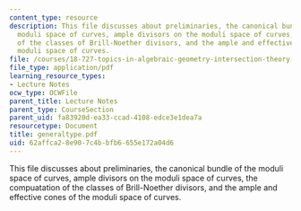 ```yaml
---
content_type: resource
description: This file discusses about preliminaries, the canonical bundle of the
  moduli space of curves, ample divisors on the moduli space of curves, the compuatation
  of the classes of Brill-Noether divisors, and the ample and effective cones of the
  moduli space of curves.
file: /courses/18-727-topics-in-algebraic-geometry-intersection-theory-on-moduli-spaces-spring-2006/62affca28e907c4bbfb6655e172a04d6_generaltype.pdf
file_type: application/pdf
learning_resource_types:
- Lecture Notes
ocw_type: OCWFile
parent_title: Lecture Notes
parent_type: CourseSection
parent_uid: fa83920d-ea33-ccad-4108-edce3e1dea7a
resourcetype: Document
title: generaltype.pdf
uid: 62affca2-8e90-7c4b-bfb6-655e172a04d6
---
```

This file discusses about preliminaries, the canonical bundle of the moduli space of curves, ample divisors on the moduli space of curves, the compuatation of the classes of Brill-Noether divisors, and the ample and effective cones of the moduli space of curves.

